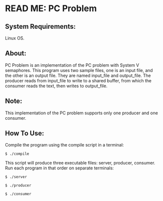 # READ ME: PC Problem

## System Requirements:
Linux OS.

## About:
PC Problem is an implementation of the PC problem with System V semaphores.
This program uses two sample files, one is an input file, and the other is
an output file. They are named input_file and output_file. The producer 
reads from input_file to write to a shared buffer, from which the consumer
reads the text, then writes to output_file.

## Note:
This implementation of the PC problem supports only one producer and one
consumer. 

## How To Use:
Compile the program using the compile script in a terminal:

	$ ./compile

This script will produce three executable files: server, producer, consumer.
Run each program in that order on separate terminals:

	$ ./server

	$ ./producer

	$ ./consumer
